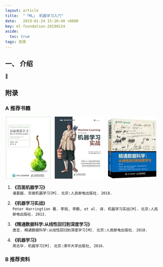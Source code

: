 ```yaml
---
layout: article
title:  "「ML」 机器学习入门"
date:   2019-01-24 15:20:40 +0800
key: ml-foundation-20190124
aside:
  toc: true
tags: 资源
---
```



## 一、 介绍
:ghost:

## 附录
### A 推荐书籍

<center class="half">
  <img src="/assets/images/AI/books/baimian_ml.jpeg" height="200"/>&emsp;<img src="/assets/images/AI/books/ml_practice.jpeg" height="200"/>&emsp;<img src="/assets/images/AI/books/lr2dl.jpeg" height="200"/>&emsp;
</center>

1. **《百面机器学习》**  
`诸葛越. 百面机器学习[M]. 北京:人民邮电出版社. 2018.`  

2. **《机器学习实战》**  
`Peter Harringtion 著. 李锐, 李鹏, et al. 译. 机器学习实战[M]. 北京:人民邮电出版社. 2013.`  

3. **《精通数据科学:从线性回归到深度学习》**  
`唐亘. 精通数据科学:从线性回归到深度学习[M]. 北京:人民邮电出版社. 2018.`  

4. **《机器学习》**  
`周志华. 机器学习[M]. 北京:清华大学出版社, 2016.`   

### B 推荐资料
